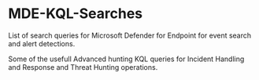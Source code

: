 # MDE-KQL-Searches
List of search queries for Microsoft Defender for Endpoint for event search and alert detections.

Some of the usefull Advanced hunting KQL queries for Incident Handling and Response and Threat Hunting operations.
